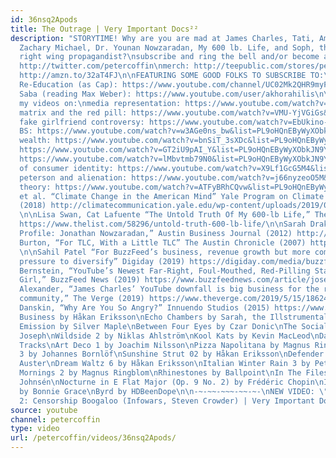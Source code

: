 ```yaml
---
id: 36nsq2Apods
title: The Outrage | Very Important Docs²²
description: "STORYTIME! Why are you are mad at James Charles, Tati, Amberlyn Reid,
  Zachary Michael, Dr. Younan Nowzaradan, My 600 lb. Life, and Soph, the 14-year old
  right wing propagandist?\nsubscribe and ring the bell and/or become a patron @ http://patreon.com/petercoffin\n\nfollow:
  http://twitter.com/petercoffin\nmerch: http://teepublic.com/stores/peter-coffin?ref_id=6134\nbook:
  http://amzn.to/32aT4FJ\n\nFEATURING SOME GOOD FOLKS TO SUBSCRIBE TO:\nAaron from
  Re-Education (as Cap): https://www.youtube.com/channel/UC02Mk2QHR9myF3VMrVYbCAA\nMichael
  Saba (reading Max Weber): https://www.youtube.com/user/akhorahilis\n\ncheck out
  my videos on:\nmedia representation: https://www.youtube.com/watch?v=3rEnvii8Aaw&list=PL9oHQnEByWyXObkJN9YYQS9hxBjpN8RLG\nthe
  matrix and the red pill: https://www.youtube.com/watch?v=VMU-YjVGiGs&list=PL9oHQnEByWyXObkJN9YYQS9hxBjpN8RLG\nmy
  fake girlfriend controversy: https://www.youtube.com/watch?v=EbUkino-a8k&list=PL9oHQnEByWyXObkJN9YYQS9hxBjpN8RLG\nself-help
  BS: https://www.youtube.com/watch?v=w3AGe0ns_bw&list=PL9oHQnEByWyXObkJN9YYQS9hxBjpN8RLG\nhoarding
  wealth: https://www.youtube.com/watch?v=bnSiT_3sXDc&list=PL9oHQnEByWyXObkJN9YYQS9hxBjpN8RLG\nmeritocracy:
  https://www.youtube.com/watch?v=GT2iU9pAI_Y&list=PL9oHQnEByWyXObkJN9YYQS9hxBjpN8RLG\noverpopulation:
  https://www.youtube.com/watch?v=lMbvtmb79N0&list=PL9oHQnEByWyXObkJN9YYQS9hxBjpN8RLG\ncultivation
  of consumer identity: https://www.youtube.com/watch?v=X9Lf1GcG5M4&list=PL9oHQnEByWyXObkJN9YYQS9hxBjpN8RLG\njordan
  peterson and alienation: https://www.youtube.com/watch?v=j66nyzeoO5M&list=PL9oHQnEByWyXObkJN9YYQS9hxBjpN8RLG\nhorseshoe
  theory: https://www.youtube.com/watch?v=ATFyBRhCQvw&list=PL9oHQnEByWyXObkJN9YYQS9hxBjpN8RLG&index=16&t=0s\n\n*****************\n\nSOURCES\n\nLeiserowitz
  et al. “Climate Change in the American Mind” Yale Program on Climate Change Communication
  (2018) http://climatecommunication.yale.edu/wp-content/uploads/2019/01/Climate-Change-American-Mind-December-2018.pdf
  \n\nLisa Swan, Cat Lafuente “The Untold Truth Of My 600-lb Life,” The List (2017)
  https://www.thelist.com/58296/untold-truth-600-lb-life/\n\nSarah Drake, “Journal
  Profile: Jonathan Nowzaradan,” Austin Business Journal (2012) http://web.archive.org/web/20130821024122/https://www.bizjournals.com/austin/print-edition/2012/07/06/journal-profile-jonathan-nowzaradan.html\n\nToddy
  Burton, “For TLC, With a Little TLC” The Austin Chronicle (2007) https://www.austinchronicle.com/screens/2007-08-03/510950/
  \n\nSahil Patel “For BuzzFeed’s business, revenue growth but more competition and
  pressure to diversify” Digiday (2019) https://digiday.com/media/buzzfeed-has-moved-beyond-native-ads-ad-buyers-have-followed-suit/\n\nJoseph
  Bernstein, “YouTube’s Newest Far-Right, Foul-Mouthed, Red-Pilling Star Is A 14-Year-Old
  Girl,” BuzzFeed News (2019) https://www.buzzfeednews.com/article/josephbernstein/youtubes-newest-far-right-foul-mouthed-red-pilling-star-is\n\nJulia
  Alexander, “James Charles’ YouTube downfall is big business for the rest of the
  community,” The Verge (2019) https://www.theverge.com/2019/5/15/18624712/james-charles-youtube-tati-westbrook-keemstar-dramaalert-gossip-news-commentary\n\nIan
  Danskin, “Why Are You So Angry?” Innuendo Studios (2015) https://www.youtube.com/watch?v=c6TrKkkVEhs\n\nMUSIC\nMonkey
  Business by Håkan Eriksson\nEcho Chambers by Sarah, the Illstrumentalist\nParticle
  Emission by Silver Maple\nBetween Four Eyes by Czar Donic\nThe Social Hour by Dylan
  Joseph\nWildside 2 by Niklas Ahlström\nKool Kats by Kevin MacLeod\nDana by Vibe
  Tracks\nArt Deco 1 by Joachim Nilsson\nPizza Napolitana by Magnus Ringblom\nSerene
  3 by Johannes Bornlöf\nSunshine Strut 02 by Håkan Eriksson\nDefender by Fredrik
  Auster\nDream Waltz 6 by Håkan Eriksson\nItalian Winter Rain 3 by Peter Sandberg\nGrey
  Mornings 2 by Magnus Ringblom\nRhinestones by Ballpoint\nIn The Files 4 by Gunnar
  Johnsén\nNocturne in E Flat Major (Op. 9 No. 2) by Frédéric Chopin\nInterstate 895
  by Bonnie Grace\nByrd by HDBeenDope\n\n-~-~~-~~~-~~-~-\nNEW VIDEO: \"Free Speech
  2: Censorship Boogaloo (Infowars, Steven Crowder) | Very Important Docs²³\" \nhttps://www.youtube.com/watch?v=SlFdykutQ0g&list=PL9oHQnEByWyXObkJN9YYQS9hxBjpN8RLG\n-~-~~-~~~-~~-~-"
source: youtube
channel: petercoffin
type: video
url: /petercoffin/videos/36nsq2Apods/
---
```

